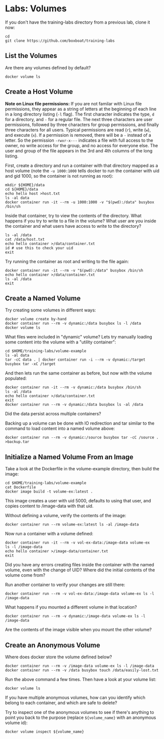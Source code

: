# Labs: Volumes


If you don't have the training-labs directory from a previous lab, clone
it now:

```
cd
git clone https://github.com/boxboat/training-labs
```

## List the Volumes

Are there any volumes defined by default?

```
docker volume ls
```

## Create a Host Volume

**Note on Linux file permissions:**
If you are not familar with Linux file permissions, they appear as a string of
letters at the beginning of each line in a long directory listing (`-l` flag).
The first character indicates the type, `d` for a directory, and `-` for a
regular file. The next three characters are user permissions, followed by three
characters for group permissions, and finally three characters for all users.
Typical permissions are read (`r`), write (`w`), and execute (`x`). If a
permission is removed, there will be a `-` instead of a letter. So the
permission `-rwxr-x---` indicates a file with full access to the owner, no
write access for the group, and no access for everyone else. The user and
group of the file appears in the 3rd and 4th columns of the long listing.

First, create a directory and run a container with that directory mapped as
a host volume (note the `-u 1000:1000` tells docker to run the container with
uid and gid 1000, so the container is not running as root):

```
mkdir ${HOME}/data
cd ${HOME}/data
echo hello host >host.txt
ls -al data
docker container run -it --rm -u 1000:1000 -v "$(pwd):/data" busybox /bin/sh
```

Inside that container, try to view the contents of the directory. What happens
if you try to write to a file in the volume? What user are you inside the
container and what users have access to write to the directory?

```
ls -al /data
cat /data/host.txt
echo hello container >/data/container.txt
id # use this to check your uid
exit
```

Try running the container as root and writing to the file again:

```
docker container run -it --rm -v "$(pwd):/data" busybox /bin/sh
echo hello container >/data/container.txt
ls -al /data
exit
```

## Create a Named Volume

Try creating some volumes in different ways:

```
docker volume create by-hand
docker container run --rm -v dynamic:/data busybox ls -l /data
docker volume ls
```

What files were included in "dynamic" volume? Lets try manually loading some
content into the volume with a "utility container":

```
cd $HOME/training-labs/volume-example
ls -al data
tar -cC data . | docker container run -i --rm -v dynamic:/target busybox tar -xC /target
```

And then lets run the same container as before, but now with the volume
populated:

```
docker container run -it --rm -v dynamic:/data busybox /bin/sh
ls -al /data
echo hello container >/data/container.txt
exit
docker container run --rm -v dynamic:/data busybox ls -al /data
```

Did the data persist across multiple containers?

Backing up a volume can be done with IO redirection and tar similar to the
command to load content into a named volume above:

```
docker container run --rm -v dynamic:/source busybox tar -cC /source . >backup.tar
```

## Initialize a Named Volume From an Image

Take a look at the Dockerfile in the volume-example directory, then build
the image:

```
cd $HOME/training-labs/volume-example
cat Dockerfile
docker image build -t volume-ex:latest .
```

This image creates a user with uid 5000, defaults to using that user, and 
copies content to /image-data with that uid.

Without defining a volume, verify the contents of the image:

```
docker container run --rm volume-ex:latest ls -al /image-data
```

Now run a container with a volume defined:

```
docker container run -it --rm -v vol-ex-data:/image-data volume-ex
ls -l /image-data
echo hello container >/image-data/container.txt
exit
```

Did you have any errors creating files inside the container with the named
volume, even with the change of UID? Where did the initial contents of the
volume come from?

Run another container to verify your changes are still there:

```
docker container run --rm -v vol-ex-data:/image-data volume-ex ls -l /image-data
```

What happens if you mounted a different volume in that location?

```
docker container run --rm -v dynamic:/image-data volume-ex ls -l /image-data
```

Are the contents of the image visible when you mount the other volume?

## Create an Anonymous Volume

Where does docker store the volume defined below?

```
docker container run --rm -v /image-data volume-ex ls -l /image-data
docker container run --rm -v /data busybox touch /data/easily-lost.txt
```

Run the above command a few times. Then have a look at your volume list:

```
docker volume ls
```

If you have multiple anonymous volumes, how can you identify which belong to
each container, and which are safe to delete?

Try to inspect one of the anonymous volumes to see if there's anything to point
you back to the purpose (replace `${volume_name}` with an anonymous volume id):

```
docker volume inspect ${volume_name}
```


